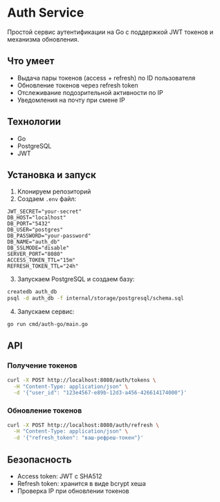 # Auth Service

Простой сервис аутентификации на Go с поддержкой JWT токенов и механизма обновления.

## Что умеет

- Выдача пары токенов (access + refresh) по ID пользователя
- Обновление токенов через refresh token
- Отслеживание подозрительной активности по IP
- Уведомления на почту при смене IP

## Технологии

- Go
- PostgreSQL
- JWT

## Установка и запуск

1. Клонируем репозиторий
2. Создаем `.env` файл:
```env
JWT_SECRET="your-secret"
DB_HOST="localhost"
DB_PORT="5432"
DB_USER="postgres"
DB_PASSWORD="your-password"
DB_NAME="auth_db"
DB_SSLMODE="disable"
SERVER_PORT="8080"
ACCESS_TOKEN_TTL="15m"
REFRESH_TOKEN_TTL="24h"
```

3. Запускаем PostgreSQL и создаем базу:
```bash
createdb auth_db
psql -d auth_db -f internal/storage/postgresql/schema.sql
```

4. Запускаем сервис:
```bash
go run cmd/auth-go/main.go
```

## API

### Получение токенов
```bash
curl -X POST http://localhost:8080/auth/tokens \
  -H "Content-Type: application/json" \
  -d '{"user_id": "123e4567-e89b-12d3-a456-426614174000"}'
```

### Обновление токенов
```bash
curl -X POST http://localhost:8080/auth/refresh \
  -H "Content-Type: application/json" \
  -d '{"refresh_token": "ваш-рефреш-токен"}'
```

## Безопасность

- Access token: JWT с SHA512
- Refresh token: хранится в виде bcrypt хеша
- Проверка IP при обновлении токенов
